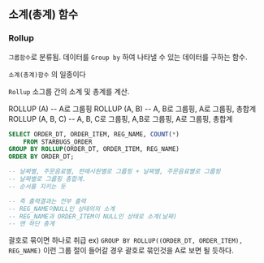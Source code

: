 ## 소계(총계) 함수

### Rollup

`그룹함수`로  분류됨. 데이터를 `Group by` 하여 나타낼 수 있는 데이터를 구하는 함수. 

`소계(총계)함수` 의 일종이다

`Rollup` 소그룹 간의 소계 및 총계를 계산.

ROLLUP (A) -- A로 그룹핑
ROLLUP (A, B) -- A, B로 그룹핑, A로 그룹핑, 총합계
ROLLUP (A, B, C) -- A, B, C로 그룹핑, A,B로 그룹핑,  A로 그룹핑, 총합계 

```sql
SELECT ORDER_DT, ORDER_ITEM, REG_NAME, COUNT(*)
	FROM STARBUGS_ORDER
GROUP BY ROLLUP(ORDER_DT, ORDER_ITEM, REG_NAME)
ORDER BY ORDER_DT;

-- 날짜별, 주문음료별, 판매사원별로 그룹핑 + 날짜별, 주문음료별로 그룹핑
-- 날짜별로 그룹핑 총합계. 
-- 순서를 지키는 듯

-- 즉 출력결과는 전부 출력
-- REG_NAME이NULL인 상태의의 소계
-- REG_NAME과 ORDER_ITEM이 NULL인 상태로 소계(날짜)
-- 맨 하단 총계 
```

괄호로 묶이면 하나로 취급 ex) `GROUP BY ROLLUP((ORDER_DT, ORDER_ITEM), REG_NAME)` 이런 그룹 절이 들어갈 경우 괄호로 묶인것을 A로 보면 될 듯하다.



